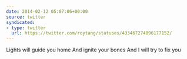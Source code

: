 ```yaml
---
date: 2014-02-12 05:07:06+00:00
source: twitter
syndicated:
- type: twitter
  url: https://twitter.com/roytang/statuses/433467274096177152/
---
```


Lights will guide you home
And ignite your bones
And I will try to fix you